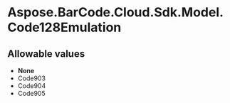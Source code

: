 # Aspose.BarCode.Cloud.Sdk.Model.Code128Emulation

## Allowable values

* **None**
* Code903
* Code904
* Code905
